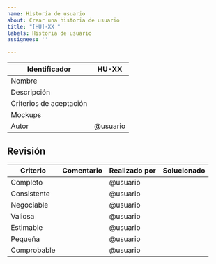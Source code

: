 ```yaml
---
name: Historia de usuario
about: Crear una historia de usuario
title: "[HU]-XX "
labels: Historia de usuario
assignees: ''

---
```


| Identificador           | HU-XX                         |
|-------------------------|-------------------------------|
| Nombre                  | <!-- Reemplaza esto con el nombre de la historia de usuario --> |
| Descripción             | <!-- Como [tipo de usuario], quiero [objetivo o deseo] para [beneficio o razón]. --> |
| Criterios de aceptación | <!-- Reemplaza esto con los criterios de aceptación -->  |
| Mockups                 | <!-- Reemplaza esto con los enlaces a los mockups si existen --> |
| Autor                   | @usuario                       |

## Revisión

| Criterio      | Comentario       | Realizado por | Solucionado |
|---------------|------------------|---------------|-------------|
| Completo      | <!-- Comentario --> | @usuario      | <!-- Si/No --> |
| Consistente   | <!-- Comentario --> | @usuario      | <!-- Si/No --> |
| Negociable    | <!-- Comentario --> | @usuario      | <!-- Si/No --> |
| Valiosa       | <!-- Comentario --> | @usuario      | <!-- Si/No --> |
| Estimable     | <!-- Comentario --> | @usuario      | <!-- Si/No --> |
| Pequeña       | <!-- Comentario --> | @usuario      | <!-- Si/No --> |
| Comprobable   | <!-- Comentario --> | @usuario      | <!-- Si/No --> |

